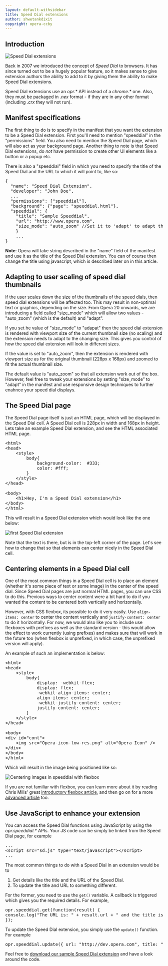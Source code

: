 ```yaml
---
layout: default-withsidebar
title: Speed Dial extensions
author: shwetankdixit
copyright: opera-ccby
---
```


## Introduction

<img src="static/images/Speed-Dial.jpg" alt="Speed Dial extensions" class="img-polaroid">

Back in 2007 we introduced the concept of *Speed Dial* to browsers. It has since turned out to be a hugely popular feature, so it makes sense to give extension authors the ability to add to it by giving them the ability to make Speed Dial extensions.

Speed Dial extensions use an *opr.\** API instead of a *chrome.\** one. Also, they must be packaged in *.nex* format - if they are in any other format (including *.crx* they will not run).

## Manifest specifications

The first thing to do is to specify in the manifest that you want the extension to be a Speed Dial extension. First you'll need to mention "speeddial" in the "permissions" field. You also need to mention the Speed Dial page, which will also act as your background page. Another thing to note is that Speed Dial extensions, do *not* have permission to create other UI elements like a button or a popup etc.

There is also a "speeddial" field in which you need to specify the title of the Speed Dial and the URL to which it will point to, like so:

<pre class="prettyprint">{
  "name": "Speed Dial Extension",
  "developer": "John Doe",
  ...
  "permissions": ["speeddial"],
  "background": {"page": "speeddial.html"},
  "speeddial": {
    "title": "Sample Speeddial",
    "url": "http://www.opera.com",
    "size_mode": "auto_zoom" //Set it to 'adapt' to adapt the size of speed dial according to various zoom levels
    }
    ...
}</pre>

**Note**: Opera will take string described in the "name" field of the manifest and use it as the title of the Speed Dial extension. You can of course then change the title using javascript, which is described later on in this article.

## Adapting to user scaling of speed dial thumbnails

If the user scales down the size of the thumbnails of the speed dials, then speed dial extensions will be affected too. This may result in non-optimal text or graphics, depending on the size. From Opera 20 onwards, we are introducing a field called "size_mode" which will allow two values - "auto_zoom" (which is the default) and "adapt".

If you set he value of "size_mode" to "adapat" then the speed dial extension is rendered with viewport size of the current thumbnail size (no scaling) and the extension needs to adapt to the changing size. This gives you control of how the speed dial extension will look in different sizes.

If the value is set to "auto_zoom", then the extension is rendered with viewport size as for the original thumbnail (228px x 168px) and zoomed to fit the actual thumbnail size.

The default value is "auto_zoom" so that all extension work out of the box. However, feel free to tweak your extensions by setting "size_mode" to "adapt" in the manifest and use responsive design techniques to further enahnce your speed dial displays.

## The Speed Dial page
The Speed Dial page itself is just an HTML page, which will be displayed in the Speed Dial cell. A Speed Dial cell is 228px in width and 168px in height. Lets take an example Speed Dial extension, and see the HTML associated HTML page.

<pre class="prettyprint">&lt;html&gt;
&lt;head&gt;
	&lt;style&gt;
		body{
			background-color:  #333;
			color: #fff;
		}
	&lt;/style&gt;
&lt;/head&gt;

&lt;body&gt;
	&lt;h1&gt;Hey, I&#39;m a Speed Dial extension&lt;/h1&gt;
&lt;/body&gt;
&lt;/html&gt;</pre>

This will result in a Speed Dial extension which would look like the one below:

<img src="static/images/sdext-1.png" alt="first Speed Dial extension" class="img-polaroid">

Note that the text is there, but is in the top-left corner of the page. Let's see how to change that so that elements can center nicely in the Speed Dial cell.

## Centering elements in a Speed Dial cell

One of the most common things in a Speed Dial cell is to place an element (whether it's some piece of text or some image) in the center of the speed dial. Since Speed Dial pages are just normal HTML pages, you can use CSS to do this. Previous ways to center content were a bit hard to do if you wanted the content to be centered both vertically and horizontally.

However, with CSS flexbox, its possible to do it very easily. Use `align-items: center` to center the content vertically and `justify-content: center` to do it horizontally. For now, we would also like you to include use flexboxes with prefixes as well as the standard version - this would allow the effect to work currently (using prefixes) and makes sure that will work in the future too (when flexbox is unprefixed, in which case, the unprefixed version will apply).

An example of such an implementation is below:

<pre class="prettyprint">&lt;html&gt;
&lt;head&gt;
	&lt;style&gt;
		body{
			display: -webkit-flex;
			display: flex;
			-webkit-align-items: center;
			align-items: center;
			-webkit-justify-content: center;
			justify-content: center;
		}
	&lt;/style&gt;
&lt;/head&gt;

&lt;body&gt;
&lt;div id=&quot;cont&quot;&gt;
	&lt;img src=&quot;Opera-icon-low-res.png&quot; alt=&quot;Opera Icon&quot; /&gt;
&lt;/div&gt;
&lt;/body&gt;
&lt;/html&gt;</pre>

Which will result in the image being positioned like so:

<img src="static/images/sdext-2.png" alt="Centering images in speeddial with flexbox" class="img-polaroid">

If you are not familiar with flexbox, you can learn more about it by reading Chris Mills' great [introductory flexbox article](http://dev.opera.com/articles/view/flexbox-basics/), and then go on for a more [advanced article](http://dev.opera.com/articles/view/advanced-cross-browser-flexbox/) too.

## Use JavaScript to enhance your extension

You can access the Speed Dial functions using JavaScript by using the *opr.speeddial.\** APIs. Your JS code can be simply be linked from the Speed Dial page, for example

<pre class="prettyprint">...
&lt;script src=&quot;sd.js&quot; type=&quot;text/javascript&quot;&gt;&lt;/script&gt;
...</pre>

The most common things to do with a Speed Dial in an extension would be to

1. Get details like the title and the URL of the Speed Dial.
2. To update the title and URL to something different.

For the former, you need to use the `get()` variable. A callback is triggered which gives you the required details. For example,

<pre class="prettyprint">opr.speeddial.get(function(result) {
console.log("The URL is: " + result.url + " and the title is " + result.title);
});</pre>

To update the Speed Dial extension, you simply use the `update()` function. For example

<pre class="prettyprint">opr.speeddial.update({ url: "http://dev.opera.com", title: "Dev Opera" });</pre>

Feel free to [download our sample Speed Dial extension](samples/SpeedDial-CenterContent.nex) and have a look around the code.

